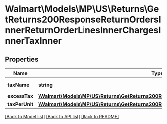 # Walmart\Models\MP\US\Returns\GetReturns200ResponseReturnOrdersInnerReturnOrderLinesInnerChargesInnerTaxInner

## Properties

Name | Type | Description | Notes
------------ | ------------- | ------------- | -------------
**taxName** | **string** | Name of the tax | [optional]
**excessTax** | [**\Walmart\Models\MP\US\Returns\GetReturns200ResponseReturnOrdersInnerTotalRefundAmount**](GetReturns200ResponseReturnOrdersInnerTotalRefundAmount.md) |  | [optional]
**taxPerUnit** | [**\Walmart\Models\MP\US\Returns\GetReturns200ResponseReturnOrdersInnerTotalRefundAmount**](GetReturns200ResponseReturnOrdersInnerTotalRefundAmount.md) |  | [optional]


[[Back to Model list]](./) [[Back to API list]](../../../../../README.md#supported-apis) [[Back to README]](../../../../../README.md)
